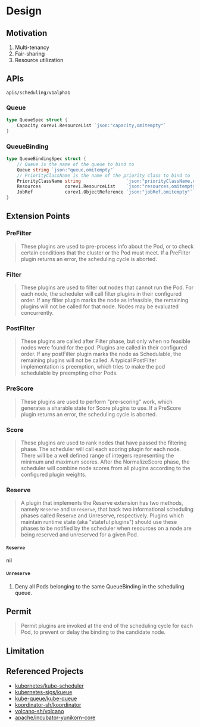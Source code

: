 # Design

## Motivation

1. Multi-tenancy
2. Fair-sharing
3. Resource utilization

## APIs

`apis/scheduling/v1alpha1`

### Queue

```go
type QueueSpec struct {
	Capacity corev1.ResourceList `json:"capacity,omitempty"`
}
```

### QueueBinding

```go
type QueueBindingSpec struct {
	// Queue is the name of the queue to bind to
	Queue string `json:"queue,omitempty"`
	// PriorityClassName is the name of the priority class to bind to
	PriorityClassName string                 `json:"priorityClassName,omitempty"`
	Resources         corev1.ResourceList    `json:"resources,omitempty"`
	JobRef            corev1.ObjectReference `json:"jobRef,omitempty"`
}
```

## Extension Points

### PreFilter

> These plugins are used to pre-process info about the Pod, or to check certain conditions that the cluster or the Pod must meet. If a PreFilter plugin returns an error, the scheduling cycle is aborted.

### Filter

> These plugins are used to filter out nodes that cannot run the Pod. For each node, the scheduler will call filter plugins in their configured order. If any filter plugin marks the node as infeasible, the remaining plugins will not be called for that node. Nodes may be evaluated concurrently.

### PostFilter

> These plugins are called after Filter phase, but only when no feasible nodes were found for the pod. Plugins are called in their configured order. If any postFilter plugin marks the node as Schedulable, the remaining plugins will not be called. A typical PostFilter implementation is preemption, which tries to make the pod schedulable by preempting other Pods.

### PreScore

> These plugins are used to perform "pre-scoring" work, which generates a sharable state for Score plugins to use. If a PreScore plugin returns an error, the scheduling cycle is aborted.

### Score

> These plugins are used to rank nodes that have passed the filtering phase. The scheduler will call each scoring plugin for each node. There will be a well defined range of integers representing the minimum and maximum scores. After the NormalizeScore phase, the scheduler will combine node scores from all plugins according to the configured plugin weights.

### Reserve

> A plugin that implements the Reserve extension has two methods, namely `Reserve` and `Unreserve`, that back two informational scheduling phases called Reserve and Unreserve, respectively. Plugins which maintain runtime state (aka "stateful plugins") should use these phases to be notified by the scheduler when resources on a node are being reserved and unreserved for a given Pod.

#### `Reserve`

nil

#### `Unreserve`

1. Deny all Pods belonging to the same QueueBinding in the scheduling queue.

## Permit

> Permit plugins are invoked at the end of the scheduling cycle for each Pod, to prevent or delay the binding to the candidate node.

## Limitation

## Referenced Projects

- [kubernetes/kube-scheduler](https://github.com/kubernetes/kube-scheduler)
- [kubernetes-sigs/kueue](https://github.com/kubernetes-sigs/kueue)
- [kube-queue/kube-queue](https://github.com/kube-queue/kube-queue)
- [koordinator-sh/koordinator](https://github.com/koordinator-sh/koordinator)
- [volcano-sh/volcano](https://github.com/volcano-sh/volcano)
- [apache/incubator-yunikorn-core](https://github.com/apache/incubator-yunikorn-core)
